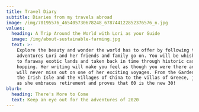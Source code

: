 ```yaml
---
title: Travel Diary
subtitle: Diaries from my travels abroad
image: /img/70195576_465405730678248_678744122852376576_n.jpg
values:
  heading: A Trip Around the World with Lori as your Guide
  image: /img/about-sustainable-farming.jpg
  text: >-
    Explore the beauty and wonder the world has to offer by following the
    adventures Lori and her friends and family go on. You will be whisked away
    to faraway exotic lands and taken back in time through historic castle
    hopping. Her writing will make you feel as though you were there and you
    will never miss out on one of her exciting voyages. From the Garden Isle to
    the Irish Isle and the villages of China to the villas of Greece, join Lori
    as she embraces retirement and proves that 60 is the new 30!
blurb:
  heading: There's More to Come
  text: Keep an eye out for the adventures of 2020
---
```


